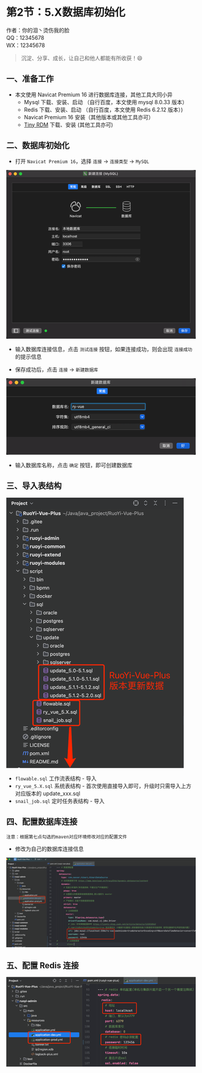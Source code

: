 # 第2节：5.X数据库初始化

作者：你的泪丶烫伤我的脸
<br/>QQ：12345678
<br/>WX：12345678

>沉淀、分享、成长，让自己和他人都能有所收获！😄

## 一、准备工作
- 本文使用 Navicat Premium 16 进行数据库连接，其他工具大同小异
  - Mysql 下载、安装、启动 （自行百度，本文使用 mysql 8.0.33 版本）
  - Redis 下载、安装、启动 （自行百度，本文使用 Redis 6.2.12 版本）)
  - Navicat Premium 16 安装（其他版本或其他工具亦可）
  - [Tiny RDM](https://redis.tinycraft.cc) 下载、安装  (其他工具亦可)

      
## 二、数据库初始化
- 打开 `Navicat Premium 16`，选择 `连接` -> `连接类型` -> `MySQL`

![create-conn.png](../../../assets/img/RuoYi-Vue-Plus/mysql/create-conn.png)

- 输入数据库连接信息，点击 `测试连接` 按钮，如果连接成功，则会出现 `连接成功` 的提示信息

- 保存成功后，点击 `连接` -> `新建数据库`

![ctreat-db-mysql.png](../../../assets/img/RuoYi-Vue-Plus/mysql/ctreat-db-mysql.png)

- 输入数据库名称，点击 `确定` 按钮，即可创建数据库

## 三、导入表结构
![db-sql.png](../../../assets/img/RuoYi-Vue-Plus/mysql/db-sql.png)
- `flowable.sql`    工作流表结构 - 导入
- `ry_vue_5.X.sql`  系统表结构 - 首次使用直接导入即可，升级时只需导入上方对应版本的 update_xxx.sql
- `snail_job.sql`   定时任务表结构 - 导入

## 四、配置数据库连接

`注意：根据第七点勾选的maven对应环境修改对应的配置文件`
- 修改为自己的数据库连接信息

![mysql.png](../../../assets/img/RuoYi-Vue-Plus/idea/mysql.png)

## 五、配置 Redis 连接
![redis.png](../../../assets/img/RuoYi-Vue-Plus/mysql/redis.png)
